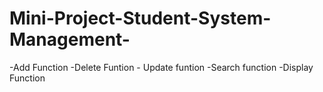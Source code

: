 # Mini-Project-Student-System-Management-
-Add Function -Delete Funtion  - Update funtion -Search function -Display Function 
